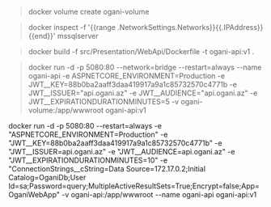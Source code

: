 > docker volume create ogani-volume

> docker inspect -f '{{range .NetworkSettings.Networks}}{{.IPAddress}}{{end}}' mssqlserver

> docker build -f src/Presentation/WebApi/Dockerfile -t ogani-api:v1 .

> docker run -d -p 5080:80 --network=bridge --restart=always --name ogani-api -e ASPNETCORE_ENVIRONMENT=Production -e JWT__KEY=88b0ba2aaff3daa419917a9a1c85732570c4771b -e JWT__ISSUER="api.ogani.az" -e JWT__AUDIENCE="api.ogani.az" -e JWT__EXPIRATIONDURATIONMINUTES=5 -v ogani-volume:/app/wwwroot ogani-api:v1




docker run -d -p 5080:80 --restart=always -e "ASPNETCORE_ENVIRONMENT=Production" -e "JWT__KEY=88b0ba2aaff3daa419917a9a1c85732570c4771b" -e "JWT__ISSUER=api.ogani.az" -e "JWT__AUDIENCE=api.ogani.az" -e "JWT__EXPIRATIONDURATIONMINUTES=10" -e "ConnectionStrings__cString=Data Source=172.17.0.2;Initial Catalog=OganiDb;User Id=sa;Password=query;MultipleActiveResultSets=True;Encrypt=false;App=OganiWebApp" -v ogani-api:/app/wwwroot --name ogani-api ogani-api:v1